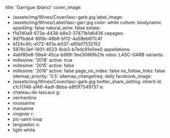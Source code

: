 title: 'Garrigue (blanc)'
cover_image:
  - /assets/img/Wines/Cover/lasc-garb.jpg
label_image:
  - /assets/img/Wines/Label/lasc-garr.jpg
color: white
culture: biodynamic
sparkling: false
natural_wine: false
estate:
  - f1d7d0a9-672e-4438-b8e3-37471b1d6436
cepages:
  - 9d7fbde4-895b-48b6-bf12-4a58eb6f7c4f
  - bf24c4fc-e172-401a-b037-a95bf7532152
  - 5978c3ef-1401-4523-8cb3-b7edc91e0ee0
appellations:
  - 4abf85e8-59a4-45ca-b989-3ee3066fb21e
odoo: LASC-GARB
variants:
  -
    millesime: '2018'
    active: true
  -
    millesime: '2015'
    active: false
  -
    millesime: '2016'
    active: false
page_no_index: false
no_follow_links: false
sitemap_priority: '0.5'
sitemap_changefreq: daily
facebook_image:
  - /assets/img/Wines/Cover/lasc-garb.jpg
twitter_share_setting: inherit
id: c1c11748-af46-4adf-9bba-e8f0f7549737
e:
  - chateau-de-lascaux
g:
  - vermentino
  - roussanne
  - marsanne
  - viognier
r:
  - pic-saint-loup
  - languedoc
s:
  - light-white
